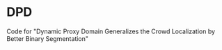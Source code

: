 # DPD
Code for "Dynamic Proxy Domain Generalizes the Crowd Localization by Better Binary Segmentation"

